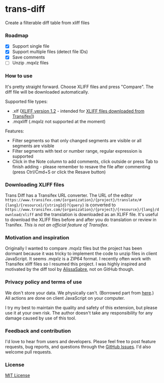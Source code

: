 # trans-diff

Create a filterable diff table from xliff files

### Roadmap

- [x] Support single file
- [x] Support multiple files (detect file IDs)
- [x] Save comments
- [ ] Unzip .mqxlz files

### How to use

It's pretty straight forward. Choose XLIFF files and press "Compare". The diff file will be downloaded automatically.

Supported file types:

- .xlf ([XLIFF version 1.2](http://docs.oasis-open.org/xliff/v1.2/os/xliff-core.html) - intended for [XLIFF files downloaded from Transifex](https://docs.transifex.com/projects/downloading-translations#section-downloading-translations-for-a-specific-language)])
- .mqxliff (.mqxlz not supported at the moment)

Features:

- Filter segments so that only changed segments are visible or all segments are visible
- Filter segments with text or number range, regular expression is supported
- Click in the Note column to add comments, click outside or press Tab to finish adding - please remember to resave the file after commenting (press Ctrl/Cmd+S or click the Resave button)

### Downloading XLIFF files

Trans Diff has a Transifex URL converter. The URL of the editor `https://www.transifex.com/{organization}/{project}/translate/#{lang}/{resource}/{stringId}?{query}` is converted to `https://www.transifex.com/{organization}/{project}/{resource}/{lang}/download/xliff` and the translation is downloaded as an XLIFF file.
It's useful to download the XLIFF files before and after you do translation or review in Tranifex. *This is not an official feature of Transifex.*

### Motivation and inspiration

Originally I wanted to compare .mqxlz files but the project has been dormant because it was tricky to implement the code to unzip files in client JavaScript. It seems .mqxlz is a ZIP64 format.
I recently often work with Transifex xliff files so I resumed this project.
I was highly inspired and motivated by the diff tool by [AlissaSabre](https://github.com/AlissaSabre), not on GitHub though.

### Privacy policy and terms of use

We don't store your data. We physically can't. (Borrowed part from [here](https://github.com/amitg87/asana-chrome-plugin/wiki/Privacy-policy).) All actions are done on client JavaScript on your computer.

I try my best to maintain the quality and safety of this extension, but please use it at your own risk. The author doesn't take any responsibility for any damage caused by use of this tool.

### Feedback and contribution

I'd love to hear from users and developers.
Please feel free to post feature requests, bug reports, and questions through the [GitHub Issues](https://github.com/ShunSakurai/trans-diff/issues). I'd also welcome pull requests.

### License

[MIT License](https://github.com/ShunSakurai/trans-diff/blob/master/LICENSE)
